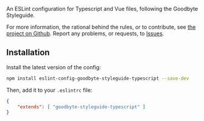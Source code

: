 
An ESLint configuration for Typescript and Vue files, following the Goodbyte Styleguide.

For more information, the rational behind the rules, or to contribute, see
[the project on Github](https://github.com/GoodbyteCo/Styleguide). Report any problems,
or requests, to [Issues](https://github.com/GoodbyteCo/Styleguide/issues).

## Installation

Install the latest version of the config: 

```bash
npm install eslint-config-goodbyte-styleguide-typescript --save-dev
```

Then, add it to your `.eslintrc` file:

```json
{
    "extends": [ "goodbyte-styleguide-typescript" ]
}
```
